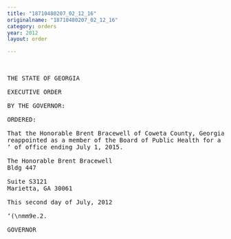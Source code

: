 ```yaml
---
title: "18710480207_02_12_16"
originalname: "18710480207_02_12_16"
category: orders
year: 2012
layout: order

---
```

<pre>
 

THE STATE OF GEORGIA

EXECUTIVE ORDER

BY THE GOVERNOR:

ORDERED:

That the Honorable Brent Bracewell of Coweta County, Georgia, is
reappointed as a member of the Board of Public Health for a term
‘ of office ending July 1, 2015.

The Honorable Brent Bracewell
Bldg 447

Suite S3121
Marietta, GA 30061

This second day of July, 2012

‘(\nmm9e.2.

GOVERNOR

</pre>
